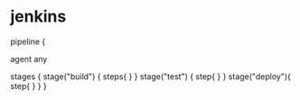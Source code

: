 # jenkins
pipeline {

agent any

stages {
stage("build")
{
steps{
}
}
stage("test")
{
step{
}
}
stage("deploy"){
step{
}
}
}
